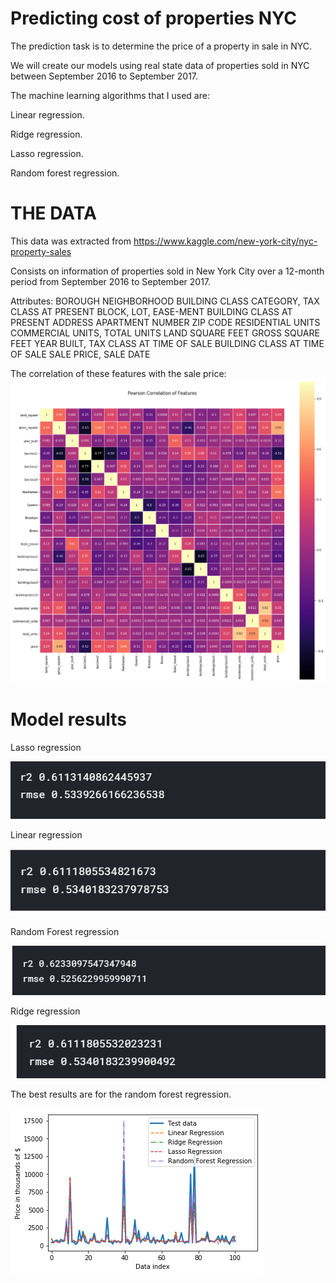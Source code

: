 # Predicting cost of properties NYC

The prediction task is to determine the price of a property in sale in NYC.

We will create our models using real state data  of properties sold in NYC between  September 2016 to September 2017.

The machine learning  algorithms that I used are:

Linear regression.

Ridge regression.

Lasso regression.

Random forest regression.

# THE DATA 

This data was extracted from 
https://www.kaggle.com/new-york-city/nyc-property-sales

Consists on information of properties sold in New York City over a 12-month period from September 2016 to September 2017. 

Attributes: 
BOROUGH 
NEIGHBORHOOD
BUILDING CLASS CATEGORY,
TAX CLASS AT PRESENT 
BLOCK,
LOT,
EASE-MENT
BUILDING CLASS AT PRESENT
ADDRESS 
APARTMENT NUMBER
ZIP CODE
RESIDENTIAL UNITS
COMMERCIAL UNITS,
TOTAL UNITS
LAND SQUARE FEET
GROSS SQUARE FEET
YEAR BUILT,
TAX CLASS AT TIME OF SALE
BUILDING CLASS AT TIME OF SALE
SALE PRICE,
SALE DATE

The correlation of these features with the sale price:
![Screenshot](corrplot.png)

# Model results

Lasso regression

![Screenshot](lasso.png)

Linear regression

![Screenshot](linear.png)

Random Forest regression

![Screenshot](randomforest.png)

Ridge regression

![Screenshot](ridge.png)

The best results are for the random forest regression.

![Screenshot](rgression.png)
